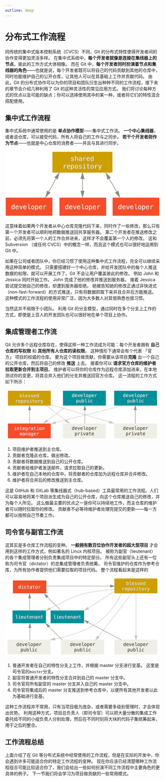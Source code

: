 ```yaml
---
outline: deep
---
```


# 分布式工作流程

同传统的集中式版本控制系统（CVCS）不同，Git 的分布式特性使得开发者间的协作变得更加灵活多样。 在集中式系统中，**每个开发者就像是连接在集线器上的节点**，彼此的工作方式大体相像。 而在 Git 中，**每个开发者同时扮演着节点和集线器的角色**——也就是说，每个开发者既可以将自己的代码贡献到其他的仓库中，同时也能维护自己的公开仓库，让其他人可以在其基础上工作并贡献代码。 由此，Git 的分布式协作可以为你的项目和团队衍生出种种不同的工作流程，接下来的章节会介绍几种利用了 Git 的这种灵活性的常见应用方式。 我们将讨论每种方式的优点以及可能的缺点；你可以选择使用其中的某一种，或者将它们的特性混合搭配使用。

## 集中式工作流程

集中式系统中通常使用的是 **单点协作模型**——集中式工作流。 **一个中心集线器**，或者说仓库，可以接受代码，所有人将自己的工作与之同步。 **若干个开发者则作为节点**——也就是中心仓库的消费者——并且与其进行同步。

![集中式工作流。](./assets/555ecdce0bec2499a226f7991905c6f3.png)

这意味着如果两个开发者从中心仓库克隆代码下来，同时作了一些修改，那么只有第一个开发者可以顺利地把数据推送回共享服务器。 第二个开发者在推送修改之前，必须先将第一个人的工作合并进来，这样才不会覆盖第一个人的修改。 这和 Subversion （或任何 CVCS）中的概念一样，而且这个模式也可以很好地运用到 Git 中。

如果在公司或者团队中，你已经习惯了使用这种集中式工作流程，完全可以继续采用这种简单的模式。 只需要搭建好一个中心仓库，并给开发团队中的每个人推送数据的权限，就可以开展工作了。Git 不会让用户覆盖彼此的修改。 例如 John 和 Jessica 同时开始工作。 John 完成了他的修改并推送到服务器。 接着 Jessica 尝试提交她自己的修改，却遭到服务器拒绝。 她被告知她的修改正通过非快进式（non-fast-forward）的方式推送，只有将数据抓取下来并且合并后方能推送。 这种模式的工作流程的使用非常广泛，因为大多数人对其很熟悉也很习惯。

当然这并不局限于小团队。 利用 Git 的分支模型，通过同时在多个分支上工作的方式，即使是上百人的开发团队也可以很好地在单个项目上协作。

## 集成管理者工作流

Git 允许多个远程仓库存在，使得这样一种工作流成为可能：每个开发者拥有 **自己仓库的写权限** 和 **其他所有人仓库的读权限**。 这种情形下通常会有个代表 「官方」 项目的权威的仓库。 要为这个项目做贡献，你需要从该项目**克隆** 出一个自己的公开仓库，然后将自己的修改 **推送** 上去。 接着你可以 **请求官方仓库的维护者拉取更新合并到主项目**。 维护者可以将你的仓库作为远程仓库添加进来，在本地测试你的变更，将其合并入他们的分支并推送回官方仓库。 这一流程的工作方式如下所示：

![集成管理者工作流。](./assets/64777f272fa1c0e03060a670198a34e1.png)

1. 项目维护者推送到主仓库。
2. 贡献者克隆此仓库，做出修改。
3. 贡献者将数据推送到自己的公开仓库。
4. 贡献者给维护者发送邮件，请求拉取自己的更新。
5. 维护者在自己本地的仓库中，将贡献者的仓库加为远程仓库并合并修改。
6. 维护者将合并后的修改推送到主仓库。

这是 GitHub 和 GitLab 等集线器式（hub-based）工具最常用的工作流程。人们可以容易地将某个项目派生成为自己的公开仓库，向这个仓库推送自己的修改，并为每个人所见。 这么做最主要的优点之一是你可以持续地工作，而主仓库的维护者可以随时拉取你的修改。 贡献者不必等待维护者处理完提交的更新——每一方都可以按照自己节奏工作。

## 司令官与副官工作流

这其实是多仓库工作流程的变种。 **一般拥有数百位协作开发者的超大型项目** 才会用到这样的工作方式，例如著名的 Linux 内核项目。 被称为副官（lieutenant）的各个集成管理者分别负责集成项目中的特定部分。 所有这些副官头上还有一位称为司令官（dictator）的总集成管理者负责统筹。 司令官维护的仓库作为参考仓库，为所有协作者提供他们需要拉取的项目代码。 整个流程看起来是这样的

![司令官与副官工作流。](./assets/d72aa32dbc624d82e393599be20d1cd4.png)

1. 普通开发者在自己的特性分支上工作，并根据 master 分支进行变基。 这里是司令官的`master`分支。
2. 副官将普通开发者的特性分支合并到自己的 master 分支中。
3. 司令官将所有副官的 master 分支并入自己的 master 分支中。
4. 司令官将集成后的 master 分支推送到参考仓库中，以便所有其他开发者以此为基础进行变基。

这种工作流程并不常用，只有当项目极为庞杂，或者需要多级别管理时，才会体现出优势。 利用这种方式，项目总负责人（即司令官）可以把大量分散的集成工作委托给不同的小组负责人分别处理，然后在不同时刻将大块的代码子集统筹起来，用于之后的整合。

## 工作流程总结

上面介绍了在 Git 等分布式系统中经常使用的工作流程，但是在实际的开发中，你会遇到许多可能适合你的特定工作流程的变种。 现在你应该已经清楚哪种工作流程组合可能比较适合你了，我们会给出一些如何扮演不同工作流程中主要角色的更具体的例子。 下一节我们将会学习为项目做贡献的一些常用模式。
